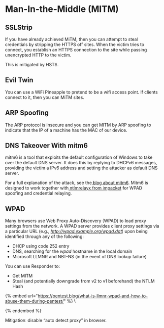# Man-In-the-Middle (MITM)

## SSLStrip

If you have already achieved MiTM, then you can attempt to steal credentials by stripping the HTTPS off sites. When the victim tries to connect, you establish an HTTPS connection to the site while passing unencrypted HTTP to the victim.

This is mitigated by HSTS.

## Evil Twin

You can use a WiFi Pineapple to pretend to be a wifi access point. If clients connect to it, then you can MiTM sites.

## ARP Spoofing

The ARP protocol is insecure and you can get MITM by ARP spoofing to indicate that the IP of a machine has the MAC of our device.

## DNS Takeover With mitm6

mitm6 is a tool that exploits the default configuration of Windows to take over the default DNS server. It does this by replying to DHCPv6 messages, providing the victim a IPv6 address and setting the attacker as default DNS server.&#x20;

For a full explanation of the attack, see the[ blog about mitm6](https://blog.fox-it.com/2018/01/11/mitm6-compromising-ipv4-networks-via-ipv6/). Mitm6 is designed to work together with[ ntlmrelayx from impacket](https://github.com/CoreSecurity/impacket) for WPAD spoofing and credential relaying.

## WPAD&#x20;

Many browsers use Web Proxy Auto-Discovery (WPAD) to load proxy settings from the network. A WPAD server provides client proxy settings via a particular URL (e.g., _http://wpad.example.org/wpad.dat_) upon being identified through any of the following:

* DHCP using code 252 entry
* DNS, searching for the _wpad_ hostname in the local domain
* Microsoft LLMNR and NBT-NS (in the event of DNS lookup failure)

You can use Responder to:

* Get MITM
* Steal (and potentially downgrade from v2 to v1 beforehand) the NTLM Hash

{% embed url="https://pentest.blog/what-is-llmnr-wpad-and-how-to-abuse-them-during-pentest/" %}
\

{% endembed %}

Mitigation: disable “auto detect proxy” in browser.
